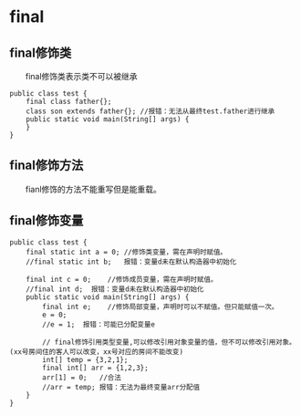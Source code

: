# final  

## final修饰类  
&emsp;&emsp;final修饰类表示类不可以被继承
```
public class test {
    final class father{};
    class son extends father{}; //报错：无法从最终test.father进行继承
    public static void main(String[] args) {
    }
}
```  

## final修饰方法  
&emsp;&emsp;fianl修饰的方法不能重写但是能重载。  

## final修饰变量  

```
public class test {
    final static int a = 0; //修饰类变量，需在声明时赋值。
    //final static int b;   报错：变量d未在默认构造器中初始化

    final int c = 0;    //修饰成员变量，需在声明时赋值。
    //final int d;  报错：变量d未在默认构造器中初始化
    public static void main(String[] args) {
        final int e;    //修饰局部变量，声明时可以不赋值。但只能赋值一次。
        e = 0;
        //e = 1;  报错：可能已分配变量e

        // final修饰引用类型变量,可以修改引用对象变量的值，但不可以修改引用对象。(xx号房间住的客人可以改变，xx号对应的房间不能改变)
        int[] temp = {3,2,1};
        final int[] arr = {1,2,3};
        arr[1] = 0;   //合法
        //arr = temp; 报错：无法为最终变量arr分配值
    }
}
```